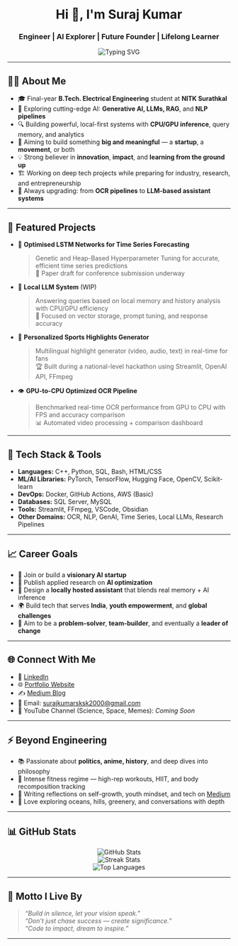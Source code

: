 <h1 align="center">Hi 👋, I'm Suraj Kumar</h1>
<h3 align="center">Engineer | AI Explorer | Future Founder | Lifelong Learner</h3>

<p align="center">
  <img src="https://readme-typing-svg.demolab.com?font=Fira+Code&pause=1000&color=00F700&width=435&lines=Crafting+Code+for+a+Better+World;AI+%7C+ML+%7C+Startups+%7C+Politics+%7C+Passion+Projects" alt="Typing SVG" />
</p>

---

## 🧑‍💻 About Me

- 🎓 Final-year **B.Tech. Electrical Engineering** student at **NITK Surathkal**
- 🧠 Exploring cutting-edge AI: **Generative AI, LLMs, RAG**, and **NLP pipelines**
- 🔍 Building powerful, local-first systems with **CPU/GPU inference**, query memory, and analytics
- 🚀 Aiming to build something **big and meaningful** — a **startup**, a **movement**, or both
- 💡 Strong believer in **innovation**, **impact**, and **learning from the ground up**
- 🏗️ Working on deep tech projects while preparing for industry, research, and entrepreneurship
- 🔁 Always upgrading: from **OCR pipelines** to **LLM-based assistant systems**

---

## 🚩 Featured Projects

- 🔬 **Optimised LSTM Networks for Time Series Forecasting**  
  > Genetic and Heap-Based Hyperparameter Tuning for accurate, efficient time series predictions  
  > 🎯 Paper draft for conference submission underway

- 🧠 **Local LLM System** (WIP)  
  > Answering queries based on local memory and history analysis with CPU/GPU efficiency  
  > 🔧 Focused on vector storage, prompt tuning, and response accuracy

- 🎥 **Personalized Sports Highlights Generator**  
  > Multilingual highlight generator (video, audio, text) in real-time for fans  
  > 🏆 Built during a national-level hackathon using Streamlit, OpenAI API, FFmpeg

- 👁️ **GPU-to-CPU Optimized OCR Pipeline**  
  > Benchmarked real-time OCR performance from GPU to CPU with FPS and accuracy comparison  
  > 📊 Automated video processing + comparison dashboard

---

## 🔧 Tech Stack & Tools

- **Languages:** C++, Python, SQL, Bash, HTML/CSS
- **ML/AI Libraries:** PyTorch, TensorFlow, Hugging Face, OpenCV, Scikit-learn
- **DevOps:** Docker, GitHub Actions, AWS (Basic)
- **Databases:** SQL Server, MySQL
- **Tools:** Streamlit, FFmpeg, VSCode, Obsidian
- **Other Domains:** OCR, NLP, GenAI, Time Series, Local LLMs, Research Pipelines

---

## 📈 Career Goals

- 💼 Join or build a **visionary AI startup**
- 🧪 Publish applied research on **AI optimization**
- 🧠 Design a **locally hosted assistant** that blends real memory + AI inference
- 🌍 Build tech that serves **India**, **youth empowerment**, and **global challenges**
- 🎯 Aim to be a **problem-solver**, **team-builder**, and eventually a **leader of change**

---

## 🌐 Connect With Me

- 🔗 [LinkedIn](https://www.linkedin.com/in/suraj-singh-96b45220a/)
- 🌐 [Portfolio Website](https://surajsk2003.github.io/Suraj.in/)
- ✍️ [Medium Blog](https://surajsinghnitk.medium.com/)
- 📧 Email: surajkumarsksk2000@gmail.com
- 📸 YouTube Channel (Science, Space, Memes): *Coming Soon*

---

## ⚡ Beyond Engineering

- 📚 Passionate about **politics, anime, history**, and deep dives into philosophy
- 💪 Intense fitness regime — high-rep workouts, HIIT, and body recomposition tracking
- 🧠 Writing reflections on self-growth, youth mindset, and tech on [Medium](https://surajsinghnitk.medium.com/)
- 🌊 Love exploring oceans, hills, greenery, and conversations with depth

---

## 📊 GitHub Stats

<p align="center">
  <img src="https://github-readme-stats.vercel.app/api?username=surajsk2003&show_icons=true&theme=radical" alt="GitHub Stats" />
  <br/>
  <img src="https://github-readme-streak-stats.herokuapp.com/?user=surajsk2003&theme=tokyonight" alt="Streak Stats" />
  <br/>
  <img src="https://github-readme-stats.vercel.app/api/top-langs/?username=surajsk2003&layout=compact&theme=tokyonight" alt="Top Languages" />
</p>

---

## 💬 Motto I Live By

> *“Build in silence, let your vision speak.”*  
> *“Don’t just chase success — create significance.”*  
> *“Code to impact, dream to inspire.”*

---
